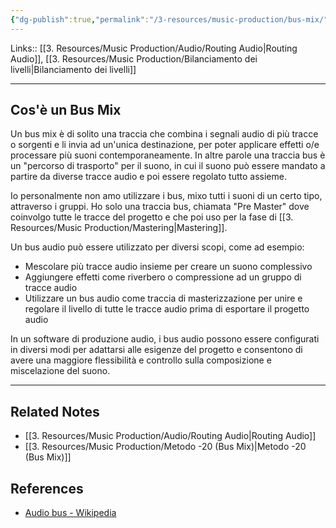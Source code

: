 ```yaml
---
{"dg-publish":true,"permalink":"/3-resources/music-production/bus-mix/"}
---
```


Links:: [[3. Resources/Music Production/Audio/Routing Audio\|Routing Audio]], [[3. Resources/Music Production/Bilanciamento dei livelli\|Bilanciamento dei livelli]]

---
## Cos'è un Bus Mix

Un bus mix è di solito una traccia che combina i segnali audio di più tracce o sorgenti e li invia ad un'unica destinazione, per poter applicare effetti o/e processare più suoni contemporaneamente.
In altre parole una traccia bus è un "percorso di trasporto" per il suono, in cui il suono può essere mandato a partire da diverse tracce audio e poi essere regolato tutto assieme.

Io personalmente non amo utilizzare i bus, mixo tutti i suoni di un certo tipo, attraverso i gruppi. Ho solo una traccia bus, chiamata "Pre Master" dove coinvolgo tutte le tracce del progetto e che poi uso per la fase di [[3. Resources/Music Production/Mastering\|Mastering]].

Un bus audio può essere utilizzato per diversi scopi, come ad esempio:
- Mescolare più tracce audio insieme per creare un suono complessivo
- Aggiungere effetti come riverbero o compressione ad un gruppo di tracce audio
- Utilizzare un bus audio come traccia di masterizzazione per unire e regolare il livello di tutte le tracce audio prima di esportare il progetto audio

In un software di produzione audio, i bus audio possono essere configurati in diversi modi per adattarsi alle esigenze del progetto e consentono di avere una maggiore flessibilità e controllo sulla composizione e miscelazione del suono.


---

## Related Notes

- [[3. Resources/Music Production/Audio/Routing Audio\|Routing Audio]]
- [[3. Resources/Music Production/Metodo -20 (Bus Mix)\|Metodo -20 (Bus Mix)]]

## References

- [Audio bus - Wikipedia](https://en.wikipedia.org/wiki/Audio_bus)